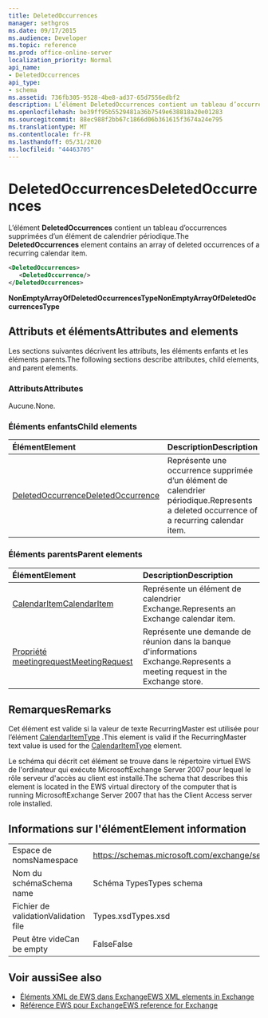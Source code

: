 ```yaml
---
title: DeletedOccurrences
manager: sethgros
ms.date: 09/17/2015
ms.audience: Developer
ms.topic: reference
ms.prod: office-online-server
localization_priority: Normal
api_name:
- DeletedOccurrences
api_type:
- schema
ms.assetid: 736fb305-9528-4be8-ad37-65d7556edbf2
description: L’élément DeletedOccurrences contient un tableau d’occurrences supprimées d’un élément de calendrier périodique.
ms.openlocfilehash: be39ff95b5529481a36b7549e638818a20e01283
ms.sourcegitcommit: 88ec988f2bb67c1866d06b361615f3674a24e795
ms.translationtype: MT
ms.contentlocale: fr-FR
ms.lasthandoff: 05/31/2020
ms.locfileid: "44463705"
---
```

# <a name="deletedoccurrences"></a><span data-ttu-id="c69ec-103">DeletedOccurrences</span><span class="sxs-lookup"><span data-stu-id="c69ec-103">DeletedOccurrences</span></span>

<span data-ttu-id="c69ec-104">L’élément **DeletedOccurrences** contient un tableau d’occurrences supprimées d’un élément de calendrier périodique.</span><span class="sxs-lookup"><span data-stu-id="c69ec-104">The **DeletedOccurrences** element contains an array of deleted occurrences of a recurring calendar item.</span></span> 
  
```xml
<DeletedOccurrences>
   <DeletedOccurrence/>
</DeletedOccurrences>
```

 <span data-ttu-id="c69ec-105">**NonEmptyArrayOfDeletedOccurrencesType**</span><span class="sxs-lookup"><span data-stu-id="c69ec-105">**NonEmptyArrayOfDeletedOccurrencesType**</span></span>
## <a name="attributes-and-elements"></a><span data-ttu-id="c69ec-106">Attributs et éléments</span><span class="sxs-lookup"><span data-stu-id="c69ec-106">Attributes and elements</span></span>

<span data-ttu-id="c69ec-107">Les sections suivantes décrivent les attributs, les éléments enfants et les éléments parents.</span><span class="sxs-lookup"><span data-stu-id="c69ec-107">The following sections describe attributes, child elements, and parent elements.</span></span>
  
### <a name="attributes"></a><span data-ttu-id="c69ec-108">Attributs</span><span class="sxs-lookup"><span data-stu-id="c69ec-108">Attributes</span></span>

<span data-ttu-id="c69ec-109">Aucune.</span><span class="sxs-lookup"><span data-stu-id="c69ec-109">None.</span></span>
  
### <a name="child-elements"></a><span data-ttu-id="c69ec-110">Éléments enfants</span><span class="sxs-lookup"><span data-stu-id="c69ec-110">Child elements</span></span>

|<span data-ttu-id="c69ec-111">**Élément**</span><span class="sxs-lookup"><span data-stu-id="c69ec-111">**Element**</span></span>|<span data-ttu-id="c69ec-112">**Description**</span><span class="sxs-lookup"><span data-stu-id="c69ec-112">**Description**</span></span>|
|:-----|:-----|
|[<span data-ttu-id="c69ec-113">DeletedOccurrence</span><span class="sxs-lookup"><span data-stu-id="c69ec-113">DeletedOccurrence</span></span>](deletedoccurrence.md) <br/> |<span data-ttu-id="c69ec-114">Représente une occurrence supprimée d’un élément de calendrier périodique.</span><span class="sxs-lookup"><span data-stu-id="c69ec-114">Represents a deleted occurrence of a recurring calendar item.</span></span>  <br/> |
   
### <a name="parent-elements"></a><span data-ttu-id="c69ec-115">Éléments parents</span><span class="sxs-lookup"><span data-stu-id="c69ec-115">Parent elements</span></span>

|<span data-ttu-id="c69ec-116">**Élément**</span><span class="sxs-lookup"><span data-stu-id="c69ec-116">**Element**</span></span>|<span data-ttu-id="c69ec-117">**Description**</span><span class="sxs-lookup"><span data-stu-id="c69ec-117">**Description**</span></span>|
|:-----|:-----|
|[<span data-ttu-id="c69ec-118">CalendarItem</span><span class="sxs-lookup"><span data-stu-id="c69ec-118">CalendarItem</span></span>](calendaritem.md) <br/> |<span data-ttu-id="c69ec-119">Représente un élément de calendrier Exchange.</span><span class="sxs-lookup"><span data-stu-id="c69ec-119">Represents an Exchange calendar item.</span></span>  <br/> |
|[<span data-ttu-id="c69ec-120">Propriété meetingrequest</span><span class="sxs-lookup"><span data-stu-id="c69ec-120">MeetingRequest</span></span>](meetingrequest.md) <br/> |<span data-ttu-id="c69ec-121">Représente une demande de réunion dans la banque d'informations Exchange.</span><span class="sxs-lookup"><span data-stu-id="c69ec-121">Represents a meeting request in the Exchange store.</span></span>  <br/> |
   
## <a name="remarks"></a><span data-ttu-id="c69ec-122">Remarques</span><span class="sxs-lookup"><span data-stu-id="c69ec-122">Remarks</span></span>

<span data-ttu-id="c69ec-123">Cet élément est valide si la valeur de texte RecurringMaster est utilisée pour l’élément [CalendarItemType](calendaritemtype.md) .</span><span class="sxs-lookup"><span data-stu-id="c69ec-123">This element is valid if the RecurringMaster text value is used for the [CalendarItemType](calendaritemtype.md) element.</span></span> 
  
<span data-ttu-id="c69ec-124">Le schéma qui décrit cet élément se trouve dans le répertoire virtuel EWS de l'ordinateur qui exécute MicrosoftExchange Server 2007 pour lequel le rôle serveur d'accès au client est installé.</span><span class="sxs-lookup"><span data-stu-id="c69ec-124">The schema that describes this element is located in the EWS virtual directory of the computer that is running MicrosoftExchange Server 2007 that has the Client Access server role installed.</span></span>
  
## <a name="element-information"></a><span data-ttu-id="c69ec-125">Informations sur l'élément</span><span class="sxs-lookup"><span data-stu-id="c69ec-125">Element information</span></span>

|||
|:-----|:-----|
|<span data-ttu-id="c69ec-126">Espace de noms</span><span class="sxs-lookup"><span data-stu-id="c69ec-126">Namespace</span></span>  <br/> |https://schemas.microsoft.com/exchange/services/2006/types  <br/> |
|<span data-ttu-id="c69ec-127">Nom du schéma</span><span class="sxs-lookup"><span data-stu-id="c69ec-127">Schema name</span></span>  <br/> |<span data-ttu-id="c69ec-128">Schéma Types</span><span class="sxs-lookup"><span data-stu-id="c69ec-128">Types schema</span></span>  <br/> |
|<span data-ttu-id="c69ec-129">Fichier de validation</span><span class="sxs-lookup"><span data-stu-id="c69ec-129">Validation file</span></span>  <br/> |<span data-ttu-id="c69ec-130">Types.xsd</span><span class="sxs-lookup"><span data-stu-id="c69ec-130">Types.xsd</span></span>  <br/> |
|<span data-ttu-id="c69ec-131">Peut être vide</span><span class="sxs-lookup"><span data-stu-id="c69ec-131">Can be empty</span></span>  <br/> |<span data-ttu-id="c69ec-132">False</span><span class="sxs-lookup"><span data-stu-id="c69ec-132">False</span></span>  <br/> |
   
## <a name="see-also"></a><span data-ttu-id="c69ec-133">Voir aussi</span><span class="sxs-lookup"><span data-stu-id="c69ec-133">See also</span></span>

- [<span data-ttu-id="c69ec-134">Éléments XML de EWS dans Exchange</span><span class="sxs-lookup"><span data-stu-id="c69ec-134">EWS XML elements in Exchange</span></span>](ews-xml-elements-in-exchange.md)  
- [<span data-ttu-id="c69ec-135">Référence EWS pour Exchange</span><span class="sxs-lookup"><span data-stu-id="c69ec-135">EWS reference for Exchange</span></span>](ews-reference-for-exchange.md)

